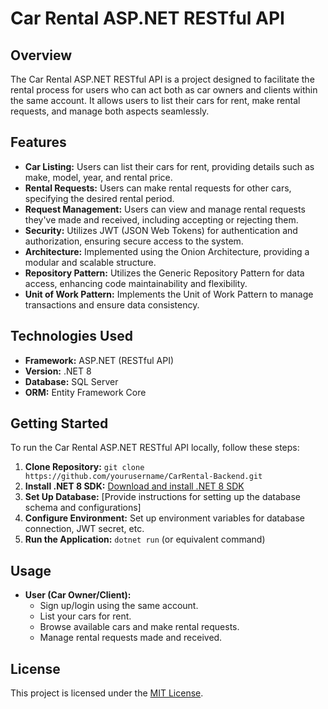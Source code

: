 # Car Rental ASP.NET RESTful API

## Overview

The Car Rental ASP.NET RESTful API is a project designed to facilitate the rental process for users who can act both as car owners and clients within the same account. It allows users to list their cars for rent, make rental requests, and manage both aspects seamlessly.

## Features

- **Car Listing:** Users can list their cars for rent, providing details such as make, model, year, and rental price.
- **Rental Requests:** Users can make rental requests for other cars, specifying the desired rental period.
- **Request Management:** Users can view and manage rental requests they've made and received, including accepting or rejecting them.
- **Security:** Utilizes JWT (JSON Web Tokens) for authentication and authorization, ensuring secure access to the system.
- **Architecture:** Implemented using the Onion Architecture, providing a modular and scalable structure.
- **Repository Pattern:** Utilizes the Generic Repository Pattern for data access, enhancing code maintainability and flexibility.
- **Unit of Work Pattern:** Implements the Unit of Work Pattern to manage transactions and ensure data consistency.

## Technologies Used

- **Framework:** ASP.NET (RESTful API)
- **Version:** .NET 8
- **Database:** SQL Server
- **ORM:** Entity Framework Core

## Getting Started

To run the Car Rental ASP.NET RESTful API locally, follow these steps:

1. **Clone Repository:** `git clone https://github.com/yourusername/CarRental-Backend.git`
2. **Install .NET 8 SDK:** [Download and install .NET 8 SDK](https://dotnet.microsoft.com/download)
3. **Set Up Database:** [Provide instructions for setting up the database schema and configurations]
4. **Configure Environment:** Set up environment variables for database connection, JWT secret, etc.
5. **Run the Application:** `dotnet run` (or equivalent command)

## Usage

- **User (Car Owner/Client):**
  - Sign up/login using the same account.
  - List your cars for rent.
  - Browse available cars and make rental requests.
  - Manage rental requests made and received.

## License

This project is licensed under the [MIT License](LICENSE).



